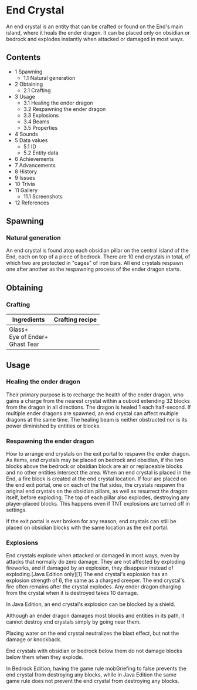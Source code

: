 # End Crystal
An end crystal is an entity that can be crafted or found on the End's main island, where it heals the ender dragon. It can be placed only on obsidian or bedrock and explodes instantly when attacked or damaged in most ways.

## Contents
- 1 Spawning
	- 1.1 Natural generation
- 2 Obtaining
	- 2.1 Crafting
- 3 Usage
	- 3.1 Healing the ender dragon
	- 3.2 Respawning the ender dragon
	- 3.3 Explosions
	- 3.4 Beams
	- 3.5 Properties
- 4 Sounds
- 5 Data values
	- 5.1 ID
	- 5.2 Entity data
- 6 Achievements
- 7 Advancements
- 8 History
- 9 Issues
- 10 Trivia
- 11 Gallery
	- 11.1 Screenshots
- 12 References

## Spawning
### Natural generation
An end crystal is found atop each obsidian pillar on the central island of the End, each on top of a piece of bedrock. There are 10 end crystals in total, of which two are protected in "cages" of iron bars. All end crystals respawn one after another as the respawning process of the ender dragon starts.

## Obtaining
### Crafting
| Ingredients                             | Crafting recipe |
|-----------------------------------------|-----------------|
| Glass+<br/>Eye of Ender+<br/>Ghast Tear |                 |

## Usage
### Healing the ender dragon
Their primary purpose is to recharge the health of the ender dragon, who gains a charge from the nearest crystal within a cuboid extending 32 blocks from the dragon in all directions. The dragon is healed 1 each half-second. If multiple ender dragons are spawned, an end crystal can affect multiple dragons at the same time. The healing beam is neither obstructed nor is its power diminished by entities or blocks.

### Respawning the ender dragon
How to arrange end crystals on the exit portal to respawn the ender dragon.
As items, end crystals may be placed on bedrock and obsidian, if the two blocks above the bedrock or obsidian block are air or replaceable blocks and no other entities intersect the area. When an end crystal is placed in the End, a fire block is created at the end crystal location. If four are placed on the end exit portal, one on each of the flat sides, the crystals respawn the original end crystals on the obsidian pillars, as well as resurrect the dragon itself, before exploding. The top of each pillar also explodes, destroying any player-placed blocks. This happens even if TNT explosions are turned off in settings.

If the exit portal is ever broken for any reason, end crystals can still be placed on obsidian blocks with the same location as the exit portal.

### Explosions
End crystals explode when attacked or damaged in most ways, even by attacks that normally do zero damage. They are not affected by exploding fireworks, and if damaged by an explosion, they disappear instead of exploding.‌[Java Edition  only][1] The end crystal's explosion has an explosion strength of 6, the same as a charged creeper. The end crystal's fire often remains after the crystal explodes. Any ender dragon charging from the crystal when it is destroyed takes 10 damage.

In Java Edition, an end crystal's explosion can be blocked by a shield.

Although an ender dragon damages most blocks and entities in its path, it cannot destroy end crystals simply by going near them.

Placing water on the end crystal neutralizes the blast effect, but not the damage or knockback.

End crystals with obsidian or bedrock below them do not damage blocks below them when they explode.

In Bedrock Edition, having the game rule mobGriefing to false prevents the end crystal from destroying any blocks, while in Java Edition the same game rule does not prevent the end crystal from destroying any blocks.

